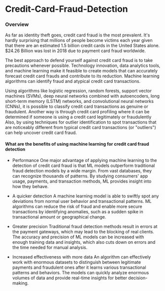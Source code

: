 # Credit-Card-Fraud-Detection
### Overview
As far as identity theft goes, credit card fraud is the most prevalent. It's hardly surprising that millions of people become victims each year given that there are an estimated 1.5 billion credit cards in the United States alone. $24.26 Billion was lost in 2018 due to payment card fraud worldwide. 

The best approach to defend yourself against credit card fraud is to take precautions whenever possible. Technology innovation, data analytics tools, and machine learning make it feasible to create models that can accurately forecast credit card frauds and contribute to its reduction. Machine learning algorithms can identify fraud and atypical credit card transactions.

Using algorithms like logistic regression, random forests, support vector machines (SVMs), deep neural networks combined with autoencoders, long short-term memory (LSTM) networks, and convolutional neural networks (CNNs), it is possible to classify credit card transactions as genuine or fraudulent. 
Another way is through credit card profiling where it can be determined if someone is using a credit card legitimately or fraudulently
Also, by using techniques for outlier identification to spot transactions that are noticeably different from typical credit card transactions (or "outliers") can help uncover credit card fraud.

#### What are the benefits of using machine learning for credit card fraud detection
- Performance
One major advantage of applying machine learning to the detection of credit card fraud is that ML models outperform traditional fraud detection models by a wide margin. From vast databases, they can recognize thousands of patterns. By studying consumers' app usage, payments, and transaction methods, ML provides insight into how they behave. 

- A quicker detection
A machine learning model is able to swiftly spot any deviations from normal user behavior and transactional patterns. ML algorithms can reduce the risk of fraud and enable more secure transactions by identifying anomalies, such as a sudden spike in transactional amount or geographical change.

- Greater precision
Traditional fraud detection methods result in errors at the payment gateways, which may lead to the blocking of real clients. The accuracy and precision of ML models can be increased with enough training data and insights, which also cuts down on errors and the time needed for manual analysis.

- Increased effectiveness with more data
An algorithm can effectively work with enormous datasets to distinguish between legitimate payments and fraudulent ones after it learns various transactional patterns and behaviors. The models can quickly analyze enormous volumes of data and provide real-time insights for better decision-making.
